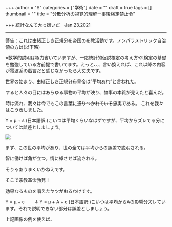 +++
author = "S"
categories = ["学術"]
date = ""
draft = true
tags = []
thumbnail = ""
title = "分散分析の視覚的理解ー事後検定禁止令"

+++
統計なんて大っ嫌いだ　Jan.23.2021

***

警告：これは由緒正しき正規分布帝国の布教活動です。ノンパラメトリック自治領の方は(以下略)

※数学的説明は極力省いていますが、一応統計的仮説検定の考え方やt検定の基礎を勉強している方前提で書いてます。えっと、、、言い換えれば、これ以降の内容が電波系の戯言だと感じなかったら大丈夫です。

世界の始まり、由緒正しき正規分布皇帝は”平均あれ”と言われた。

すると人々の目にはあらゆる事物の平均が映り、物事の本質が見えたと喜んだ。

時は流れ、我々は今でもこの言葉に~~憑りつかれている~~忠実である。
これを我々はこう表しました。

Y = μ + ε
(日本語訳:)こいつは平均くらいなはずですが、平均からズレてる分については誤差としましょう。

![](/img/y-u-e.jpg)

まず、この世の平均があり、世の全ては平均からの誤差で説明される。

智に働けば角が立つ。情に棹させば流される。

そりゃあうまくいかねえです。

そこで宗教革命勃発！

効果なるものを唱えたヤツがおるわけです。

Y = μ + ε
　　↓
Y = μ + A + ε
(日本語訳:)こいつは平均からAの影響分ズレています。それで説明できない部分は誤差としましょう。

上記画像の例を使えば、